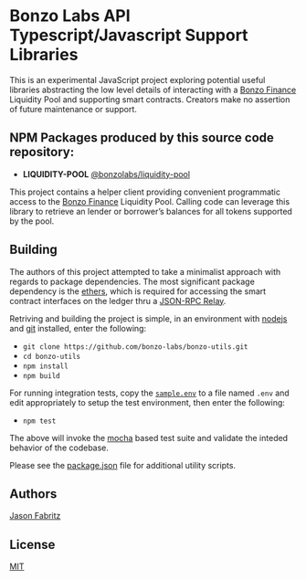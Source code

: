 # Bonzo Labs API Typescript/Javascript Support Libraries

This is an experimental JavaScript project exploring potential useful libraries abstracting the low level details of interacting with a [Bonzo Finance](https://bonzo.finance/) Liquidity Pool and supporting smart contracts. Creators make no assertion of future maintenance or support. 

## NPM Packages produced by this source code repository:

* **LIQUIDITY-POOL** [@bonzolabs/liquidity-pool](./packages/liquidity-pool/README.md)

This project contains a helper client providing convenient programmatic access to the [Bonzo Finance](https://bonzo.finance/) Liquidity Pool.  Calling code can leverage this library to retrieve an lender or borrower’s balances for all tokens supported by the pool.

## Building

The authors of this project attempted to take a minimalist approach with regards to package dependencies.  The most significant package dependency is the [ethers](https://docs.ethers.org/v6/), which is required for accessing the smart contract interfaces on the ledger thru a [JSON-RPC Relay](https://docs.hedera.com/hedera/core-concepts/smart-contracts/deploying-smart-contracts/json-rpc-relay).

Retriving and building the project is simple, in an environment with [nodejs](https://nodejs.org/en) and [git](https://git-scm.com/) installed, enter the following:

* `git clone https://github.com/bonzo-labs/bonzo-utils.git`
* `cd bonzo-utils`
* `npm install`
* `npm build`

For running integration tests, copy the [`sample.env`](/sample.env) to a file named `.env` and edit appropriately to setup the test environment, then enter the following:

* `npm test`

The above will invoke the [mocha](https://mochajs.org/) based test suite and validate the inteded behavior of the codebase.

Please see the [package.json](/package.json) file for additional utility scripts.

## Authors

[Jason Fabritz](mailto:jason@bonzo.finance)

## License

[MIT](/LICENSE)